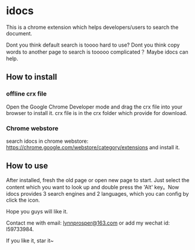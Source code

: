 # idocs
This is a chrome extension which helps developers/users to search the document.

Dont you think default search is toooo hard to use?
Dont you think copy words to another page to search is tooooo complicated？
Maybe idocs can help.

## How to install
### offline crx file
Open the Google Chrome Developer mode and drag the crx file into your browser to install it.
crx file is in the crx folder which provide for download.

### Chrome webstore
search idocs in chrome webstore: https://chrome.google.com/webstore/category/extensions and install it.

## How to use
After installed, fresh the old page or open new page to start.
Just select the content which you want to look up and double press the 'Alt' key。Now idocs provides 3 search engines and 2 languages, which you can config by click the icon.

Hope you guys will like it.

Contact me with email: lynnprosper@163.com or add my wechat id: l59733984.

If you like it, star it~
